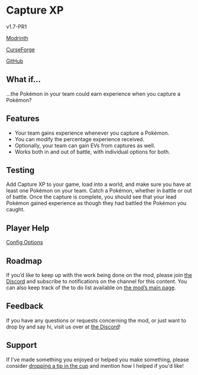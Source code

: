 # Capture XP

v1.7-PR1

[Modrinth](https://modrinth.com/mod/cobblemon-capture-xp)

[CurseForge](https://www.curseforge.com/minecraft/mc-mods/cobblemon-capture-xp)

[GitHub](https://github.com/timinc-cobble/cobblemon-capture-xp)

## What if…

…the Pokémon in your team could earn experience when you capture a Pokémon?

## Features

- Your team gains experience whenever you capture a Pokémon.
- You can modify the percentage experience received.
- Optionally, your team can gain EVs from captures as well.
- Works both in and out of battle, with individual options for both.

## Testing

Add Capture XP to your game, load into a world, and make sure you have at least one Pokémon on your team. Catch a Pokémon, whether in battle or out of battle. Once the capture is complete, you should see that your lead Pokémon gained experience as though they had battled the Pokémon you caught.

## Player Help

[Config Options](https://www.notion.so/Config-Options-21d57e0d4afd806f8a2fd707e1256579?pvs=21)

## Roadmap

If you’d like to keep up with the work being done on the mod, please join [the Discord](https://discord.com/invite/WKAR27SdSv) and subscribe to notifications on the channel for this content. You can also keep track of the to do list available on [the mod’s main page](https://www.notion.so/Capture-XP-21c57e0d4afd801988c9f6189d698bca?pvs=21).

## Feedback

If you have any questions or requests concerning the mod, or just want to drop by and say hi, visit us over at [the Discord](https://discord.com/invite/WKAR27SdSv)!

## Support

If I've made something you enjoyed or helped you make something, please consider [dropping a tip in the cup](https://ko-fi.com/timsminecraftmods) and mention how I helped if you'd like!